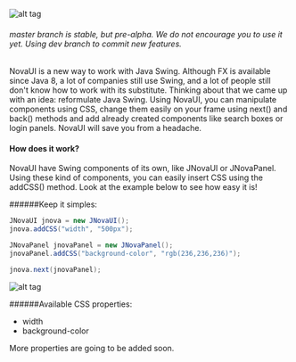 ![alt tag](https://s3-us-west-2.amazonaws.com/jstackui/novaui_logo.png "NovaUI logo. It is written Nova follow by a square with a UI written inside.")
###### master branch is stable, but pre-alpha. We do not encourage you to use it yet. Using dev branch to commit new features.

NovaUI is a new way to work with Java Swing. Although FX is available since Java 8, a lot of companies still use Swing, and a lot of people still don't know how to work with its substitute. Thinking about that we came up with an idea: reformulate Java Swing. Using NovaUI, you can manipulate components using CSS, change them easily on your frame using next() and back() methods and add already created components like search boxes or login panels. NovaUI will save you from a headache.

#### How does it work? 

NovaUI have Swing components of its own, like JNovaUI or JNovaPanel. Using these kind of components, you can easily insert CSS using the addCSS() method. Look at the example below to see how easy it is!

######Keep it simples:

```java
JNovaUI jnova = new JNovaUI(); 
jnova.addCSS("width", "500px");

JNovaPanel jnovaPanel = new JNovaPanel();
jnovaPanel.addCSS("background-color", "rgb(236,236,236)");

jnova.next(jnovaPanel);
```

![alt tag](https://s3-us-west-2.amazonaws.com/jstackui/next.gif "Cursor clicking on arrow and the panel changes from 1 through 5.")

######Available CSS properties:
+ width
+ background-color

More properties are going to be added soon.
